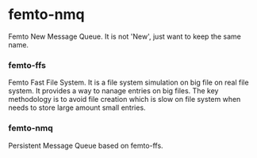 # femto-nmq
Femto New Message Queue.  It is not 'New', just want to keep the same name.

### femto-ffs
Femto Fast File System. It is a file system simulation on big file on real file system. It provides a way to nanage entries on big files. The key methodology is to avoid file creation which is slow on file system when needs to store large amount small entries.

### femto-nmq
Persistent Message Queue based on femto-ffs.


